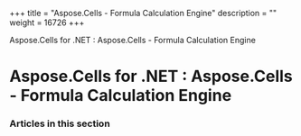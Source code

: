 +++
title = "Aspose.Cells - Formula Calculation Engine" 
description = "" 
weight = 16726 
+++

Aspose.Cells for .NET : Aspose.Cells - Formula Calculation Engine  

# Aspose.Cells for .NET : Aspose.Cells - Formula Calculation Engine


### Articles in this section

           

